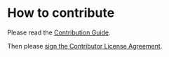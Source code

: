 # How to contribute

Please read the [Contribution Guide](https://github.com/digitalbitsorg/docs/blob/master/CONTRIBUTING.md).

Then please [sign the Contributor License Agreement](#).

